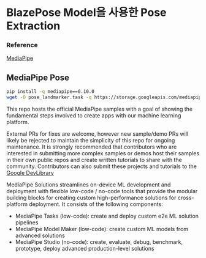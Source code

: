 # BlazePose Model을 사용한 Pose Extraction

### Reference

[MediaPipe](https://google.github.io/mediapipe/solutions/pose.html)

## MediaPipe Pose

```bash
pip install -q mediapipe==0.10.0
wget -O pose_landmarker.task -q https://storage.googleapis.com/mediapipe-models/pose_landmarker/pose_landmarker_heavy/float16/1/pose_landmarker_heavy.task
```

This repo hosts the official MediaPipe samples with a goal of showing the fundamental steps involved to create apps with our machine learning platform.

External PRs for fixes are welcome, however new sample/demo PRs will likely be rejected to maintain the simplicity of this repo for ongoing maintenance. It is strongly recommended that contributors who are interested in submitting more complex samples or demos host their samples in their own public repos and create written tutorials to share with the community. Contributors can also submit these projects and tutorials to the [Google DevLibrary](https://devlibrary.withgoogle.com/)

MediaPipe Solutions streamlines on-device ML development and deployment with flexible low-code / no-code tools that provide the modular building blocks for creating custom high-performance solutions for cross-platform deployment. It consists of the following components:

- MediaPipe Tasks (low-code): create and deploy custom e2e ML solution pipelines
- MediaPipe Model Maker (low-code): create custom ML models from advanced solutions
- MediaPipe Studio (no-code): create, evaluate, debug, benchmark, prototype, deploy advanced production-level solutions
